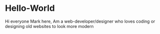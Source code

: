 # Hello-World

Hi everyone
Mark here,
Am a web-developer/designer who loves coding or designing old websites to look more modern
